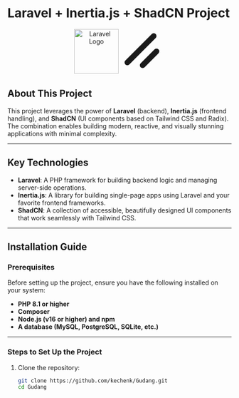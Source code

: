 # Laravel + Inertia.js + ShadCN Project  

<div align="center">
  <img src="https://laravel.com/img/logomark.min.svg" alt="Laravel Logo" width="100">
  <svg xmlns="http://www.w3.org/2000/svg" viewBox="0 0 256 256" width="100" height="100">
    <rect width="256" height="256" fill="none"></rect>
    <line x1="208" y1="128" x2="128" y2="208" fill="none" stroke="currentColor" stroke-linecap="round" stroke-linejoin="round" stroke-width="32"></line>
    <line x1="192" y1="40" x2="40" y2="192" fill="none" stroke="currentColor" stroke-linecap="round" stroke-linejoin="round" stroke-width="32"></line>
  </svg>
</div>

## About This Project

This project leverages the power of **Laravel** (backend), **Inertia.js** (frontend handling), and **ShadCN** (UI components based on Tailwind CSS and Radix). The combination enables building modern, reactive, and visually stunning applications with minimal complexity.

---

## Key Technologies

- **Laravel**: A PHP framework for building backend logic and managing server-side operations.
- **Inertia.js**: A library for building single-page apps using Laravel and your favorite frontend frameworks.
- **ShadCN**: A collection of accessible, beautifully designed UI components that work seamlessly with Tailwind CSS.

---

## Installation Guide

### Prerequisites
Before setting up the project, ensure you have the following installed on your system:

- **PHP 8.1 or higher**
- **Composer**
- **Node.js (v16 or higher) and npm**
- **A database (MySQL, PostgreSQL, SQLite, etc.)**

---

### Steps to Set Up the Project

1. Clone the repository:

   ```bash
   git clone https://github.com/kechenk/Gudang.git
   cd Gudang
